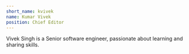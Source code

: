 ```yaml
---
short_name: kvivek
name: Kumar Vivek
position: Chief Editor
---
```

Vivek Singh is a Senior software engineer, passionate about learning and sharing skills.